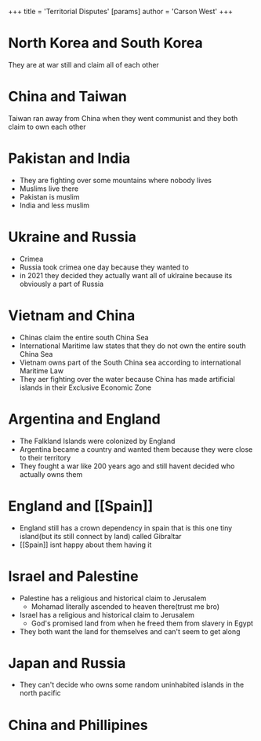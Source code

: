 +++
 title = 'Territorial Disputes'
[params]
	author = 'Carson West'
+++
# North Korea and South Korea
They are at war still and claim all of each other
# China and Taiwan
Taiwan ran away from China when they went communist and they both claim to own each other
# Pakistan and India
- They are fighting over some mountains where nobody lives
- Muslims live there
- Pakistan is muslim
- India and less muslim
# Ukraine and Russia
- Crimea
- Russia took crimea one day because they wanted to
- in 2021 they decided they actually want all of uklraine because its obviously a part of Russia
# Vietnam and China
- Chinas claim the entire south China Sea
- International Maritime law states that they do not own the entire south China Sea
- Vietnam owns part of the South China sea according to international Maritime Law
- They aer fighting over the water because China has made artificial islands in their Exclusive Economic Zone
# Argentina and England
- The Falkland Islands were colonized by England
- Argentina became a country and wanted them because they were close to their territory 
- They fought a war like 200 years ago and still havent decided who actually owns them
# England and [[Spain]]
- England still has a crown dependency in spain that is this one tiny island(but its still connect by land) called Gibraltar
- [[Spain]] isnt happy about them having it
# Israel and Palestine
- Palestine has a religious and historical claim to Jerusalem
	- Mohamad literally ascended to heaven there(trust me bro)
- Israel has a religious and historical claim to Jerusalem
	- God's promised land from when he freed them from slavery in Egypt
- They both want the land for themselves and can't seem to get along
# Japan and Russia
- They can't decide who owns some random uninhabited islands in the north pacific
# China and Phillipines